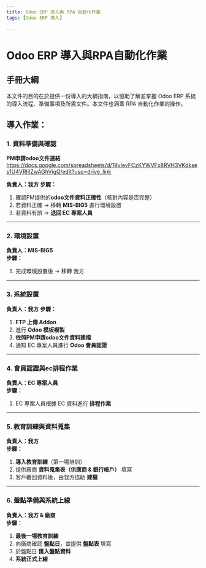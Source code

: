 ```yaml
---
title: Odoo ERP 導入與 RPA 自動化作業
tags: [Odoo ERP 導入]

---
```


# Odoo ERP 導入與RPA自動化作業
## 手冊大綱
本文件的目的在於提供一份導入的大綱指南，以協助了解並掌握 Odoo ERP 系統的導入流程、準備事項及所需文件。本文件也涵蓋 RPA 自動化作業的操作。

## 導入作業：
### 1. 資料準備與確認
**PM申請odoo文件連結** 
https://docs.google.com/spreadsheets/d/19vIevFCzKYWVFx8RVH3VKdkses1U4VRIiIZwAGhVigQ/edit?usp=drive_link

**負責人：我方**
**步驟：**  
1. 確認PM提供的**odoo文件資料正確性**（核對內容是否完整）  
2. 若資料正確 → 移轉 **MIS-BIG5** 進行環境設置  
3. 若資料有誤 → **退回 EC 專案人員**

---

### 2. 環境設置
**負責人：MIS-BIG5**  
**步驟：**  
1. 完成環境設置後 → 移轉 我方  

---

### 3. 系統設置
**負責人：我方** 
**步驟：**  
1. **FTP 上傳 Addon**  
2. 進行 **Odoo 模板複製**  
3. **依照PM申請odoo文件資料建檔**
4. 通知 EC 專案人員進行 **Odoo 會員認證**

---

### 4. 會員認證與ec排程作業
**負責人：EC 專案人員**  
**步驟：**  
1. EC 專案人員根據 EC 資料進行 **排程作業**

---

### 5. 教育訓練與資料蒐集
**負責人：我方**  
**步驟：**  
1. **導入教育訓練**（第一場培訓）  
2. 提供廠商 **資料蒐集表（供應商 & 銀行帳戶）** 填寫  
3. 客戶繳回資料後，由我方協助 **建檔**

---

### 6. 盤點準備與系統上線
**負責人：我方 & 廠商**  
**步驟：**  
1. **最後一場教育訓練**  
2. 向廠商確認 **盤點日**，並提供 **盤點表** 填寫  
3. 於盤點日 **匯入盤點資料**  
4. **系統正式上線**